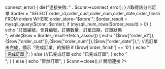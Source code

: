 <?php
    require_once "dbconnect.php";
    //取得該分店編號
    //$store = htmlspecialchars($_GET["store"]); 
    $store=4; 
    //資料庫建立連結
    $conn = db_check(); 
    if ($conn->connect_error) {
    die("連接失敗: " . $conn->connect_error);
    }
    //取得該分店訂單
    $order = "SELECT order_id,order_cust,order_num,order_date,order_finish FROM orders WHERE order_store='$store'";
    $order_result = mysqli_query($conn, $order);
    if (mysqli_num_rows($order_result) > 0) {
        echo "訂單編號，會員編號，訂購數量，訂單日期，訂單狀態<br>";

        while($row = $order_result->fetch_assoc()) {
            echo "{$row["order_id"]},{$row["order_cust"]},{$row["order_num"]},{$row["order_date"]},<span id='status-{$row['order_id']}'></span>";
            //若訂單未完成，顯示「完成訂單」的按鈕
            if ($row['order_finish'] == '0') {
                echo "<button onclick='finish({$row['order_id']})'>完成訂單</button>";
            } 
            else {//已完成訂單
                echo "已完成訂單";
            }
            echo "<br>";
        }
    } 
    else {
        echo "暫無訂單";
    }
    $conn->close();// 關閉連接
?>

<!--AJAX的button-->
<script>
function finish(order_id) {
    let xhr = new XMLHttpRequest();
    xhr.open("GET", "order_update.php?order_id="+order_id, true);
    xhr.setRequestHeader("Content-Type", "application/x-www-form-urlencoded");//寫進資料庫，沒這行刷新會重置
    xhr.onreadystatechange = function () {
        if (xhr.readyState == 4 && xhr.status == 200) {
            // 更新訂單狀態
            document.getElementById("status-" + order_id).innerText = "已完成訂單";
            // 移除按鈕
            let button = document.querySelector("button[onclick='finish(" + order_id+ ")']");
            if (button) {
                button.parentNode.removeChild(button);
            }
        }
    };
    xhr.send();
}
</script>
